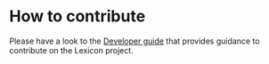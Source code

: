 # How to contribute

Please have a look to the [Developer guide](https://dns-lexicon.github.io/dns-lexicon/developer_guide.html)
that provides guidance to contribute on the Lexicon project.
